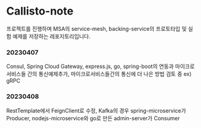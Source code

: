 # Callisto-note
프로젝트를 진행하며 MSA의 service-mesh, backing-service의 프로토타입 및 실험 예제를 저장하는 레포지토리입니다.

### 20230407
Consul, Spring Cloud Gateway, express.js, go, spring-boot의 연동과 마이크로서비스들 간의 통신예제추가, 마이크로서비스들간의 통신에 더 나은 방법 검토 중 ex) gRPC

### 20230408
RestTemplate에서 FeignClient로 수정, Kafka의 경우 spring-microservice가 Producer, nodejs-microservice와 go로 만든 admin-server가 Consumer

